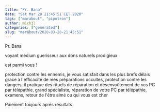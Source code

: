 ```yaml
---
title: "Pr. Bana"
date: "Sat Mar 28 21:45:51 CET 2020"
tags: ["marabout", "pipotron"]
author: m1ch3l
categories: ["generated"]
slug: "marabout/2020-03-28-21:45:51"
---
```


Pr. Bana

voyant médium guerisseur aux dons naturels prodigieux

est parmi vous !

protection contre les ennemis, je vous satisfait dans les plus brefs délais grace à l'efficacité de mes préparations occultes, protection contre les dangers, il pratique des rituels de réparation et désenvoûtement de vos PC par télépathie, grand spécialiste, réparation de votre PC par télépathie, examens, retour de l'être aimé ou qui vous est cher

Paiement toujours après résultats
